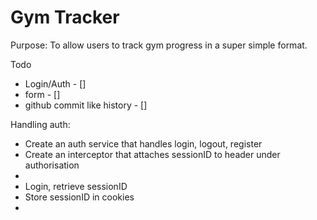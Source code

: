 # Gym Tracker

Purpose: To allow users to track gym progress in a super simple format.

Todo

- Login/Auth - []
- form - []
- github commit like history - []

Handling auth:

- Create an auth service that handles login, logout, register
- Create an interceptor that attaches sessionID to header under authorisation
-
- Login, retrieve sessionID
- Store sessionID in cookies
-
